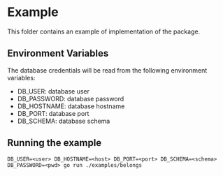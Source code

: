 # Example

This folder contains an example of implementation of the package.

## Environment Variables

The database credentials will be read from the following environment variables:

- DB_USER: database user
- DB_PASSWORD: database password
- DB_HOSTNAME: database hostname
- DB_PORT: database port
- DB_SCHEMA: database schema

## Running the example

`DB_USER=<user> DB_HOSTNAME=<host> DB_PORT=<port> DB_SCHEMA=<schema> DB_PASSWORD=<pwd> go run ./examples/belongs`
